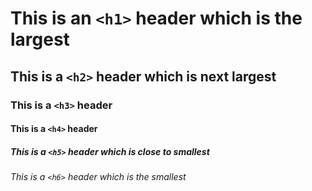 # This is an `<h1>` header which is the largest
## This is a `<h2>` header which is next largest
### This is a `<h3>` header
#### This is a `<h4>` header
##### This is a `<h5>` header which is close to smallest
###### This is a `<h6>` header which is the smallest
